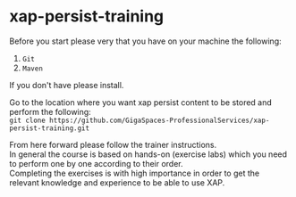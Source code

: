 # xap-persist-training

Before you start please very that you have on your machine the following:<br>
1. `Git`<br>
2. `Maven`<br>

If you don't have please install.

Go to the location where you want xap persist content to be stored and perform the following:<br>
`git clone https://github.com/GigaSpaces-ProfessionalServices/xap-persist-training.git` 

From here forward please follow the trainer instructions.<br>
In general the course is based on hands-on (exercise labs) which you need to perform one by one according to their order. <br>
Completing the exercises is with high importance in order to get the relevant knowledge and experience to be able to use XAP.
